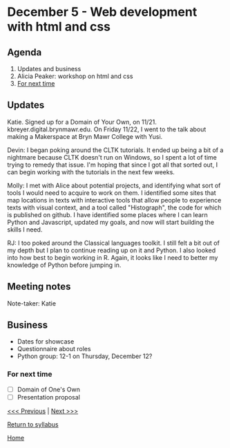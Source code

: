 # December 5 - Web development with html and css

## Agenda
1. Updates and business
2. Alicia Peaker: workshop on html and css
3. [For next time](#for-next-time)

## Updates

Katie. Signed up for a Domain of Your Own, on 11/21. kbreyer.digital.brynmawr.edu. On Friday 11/22, I went to the talk about making a Makerspace at Bryn Mawr College with Yusi.

Devin: I began poking around the CLTK tutorials. It ended up being a bit of a nightmare because CLTK doesn't run on Windows, so I spent a lot of time trying to remedy that issue. I'm hoping that since I got all that sorted out, I can begin working with the tutorials in the next few weeks.

Molly: I met with Alice about potential projects, and identifying what sort of tools I would need to acquire to work on them. I identified some sites that map locations in texts with interactive tools that allow people to experience texts with visual context, and a tool called "Histograph", the code for which is published on github. I have identified some places where I can learn Python and Javascript, updated my goals, and now will start building the skills I need.

RJ: I too poked around the Classical languages toolkit. I still felt a bit out of my depth but I plan to continue reading up on it and Python. I also looked into how best to begin working in R. Again, it looks like I need to better my knowledge of Python before jumping in.

## Meeting notes
Note-taker: Katie

## Business
- Dates for showcase
- Questionnaire about roles
- Python group: 12-1 on Thursday, December 12?

### For next time
- [ ] Domain of One's Own
- [ ] Presentation proposal

[<<< Previous](/sessions/11-21-disciplines.md) | [Next >>>]()

[Return to syllabus](/syllabus.md)

[Home](/README.md)
